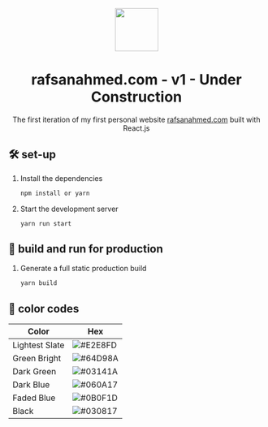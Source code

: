 <p align="center">
  <img src="https://raw.githubusercontent.com/rafsanahmed28/Rafsan/2b3f93807208c7266be6316e54e06bef8fa44b8c/public/logo.svg", height = 85px, width=auto/>
</p>
<h1 align="center">
  rafsanahmed.com - v1 - Under Construction
</h1>
<p align="center">
  The first iteration of my first personal website <a href="https://rafsanahmed.com" target="_blank">rafsanahmed.com</a> built with React.js
</p>

## 🛠 set-up

1. Install the dependencies

   ```sh
   npm install or yarn
   ```

2. Start the development server

   ```sh
   yarn run start
   ```

## 🚀 build and run for production

1. Generate a full static production build

   ```sh
   yarn build
   ```


## 🎨 color codes

| Color          | Hex                                                                  |
| -------------- | -------------------------------------------------------------------- |
| Lightest Slate | ![#E2E8FD](https://placehold.co/100x25/E2E8FD/000000?text=%23E2E8FD) |
| Green Bright   | ![#64D98A](https://placehold.co/100x25/64D98A/000000?text=%2364D98A) |
| Dark Green     | ![#03141A](https://placehold.co/100x25/03141A/ffffff?text=%2303141A) |
| Dark Blue      | ![#060A17](https://placehold.co/100x25/060A17/ffffff?text=%23060A17) |
| Faded Blue     | ![#0B0F1D](https://placehold.co/100x25/0B0F1D/ffffff?text=%230B0F1D) |
| Black          | ![#030817](https://placehold.co/100x25/030817/ffffff?text=%23030817) |
